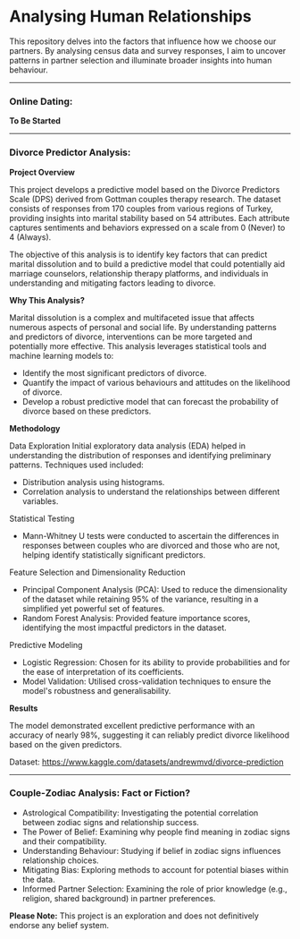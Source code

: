 # Analysing Human Relationships

This repository delves into the factors that influence how we choose our partners. By analysing census data and survey responses, I aim to uncover patterns in partner selection and illuminate broader insights into human behaviour.

---

### Online Dating:

**To Be Started**

---

### Divorce Predictor Analysis:

**Project Overview**

This project develops a predictive model based on the Divorce Predictors Scale (DPS) derived from Gottman couples therapy research. The dataset consists of responses from 170 couples from various regions of Turkey, providing insights into marital stability based on 54 attributes. Each attribute captures sentiments and behaviors expressed on a scale from 0 (Never) to 4 (Always).

The objective of this analysis is to identify key factors that can predict marital dissolution and to build a predictive model that could potentially aid marriage counselors, relationship therapy platforms, and individuals in understanding and mitigating factors leading to divorce.

**Why This Analysis?**

Marital dissolution is a complex and multifaceted issue that affects numerous aspects of personal and social life. By understanding patterns and predictors of divorce, interventions can be more targeted and potentially more effective. This analysis leverages statistical tools and machine learning models to:

- Identify the most significant predictors of divorce.
- Quantify the impact of various behaviours and attitudes on the likelihood of divorce.
- Develop a robust predictive model that can forecast the probability of divorce based on these predictors.

**Methodology**

Data Exploration
Initial exploratory data analysis (EDA) helped in understanding the distribution of responses and identifying preliminary patterns. Techniques used included:

- Distribution analysis using histograms.
- Correlation analysis to understand the relationships between different variables.

Statistical Testing
- Mann-Whitney U tests were conducted to ascertain the differences in responses between couples who are divorced and those who are not, helping identify statistically significant predictors.

Feature Selection and Dimensionality Reduction
- Principal Component Analysis (PCA): Used to reduce the dimensionality of the dataset while retaining 95% of the variance, resulting in a simplified yet powerful set of features.
- Random Forest Analysis: Provided feature importance scores, identifying the most impactful predictors in the dataset.

Predictive Modeling
- Logistic Regression: Chosen for its ability to provide probabilities and for the ease of interpretation of its coefficients.
- Model Validation: Utilised cross-validation techniques to ensure the model's robustness and generalisability.

**Results**

The model demonstrated excellent predictive performance with an accuracy of nearly 98%, suggesting it can reliably predict divorce likelihood based on the given predictors.

Dataset: https://www.kaggle.com/datasets/andrewmvd/divorce-prediction

---

### Couple-Zodiac Analysis: Fact or Fiction?

- Astrological Compatibility: Investigating the potential correlation between zodiac signs and relationship success.
- The Power of Belief: Examining why people find meaning in zodiac signs and their compatibility.
- Understanding Behaviour: Studying if belief in zodiac signs influences relationship choices.
- Mitigating Bias: Exploring methods to account for potential biases within the data.
- Informed Partner Selection: Examining the role of prior knowledge (e.g., religion, shared background) in partner preferences.

**Please Note:** This project is an exploration and does not definitively endorse any belief system.

